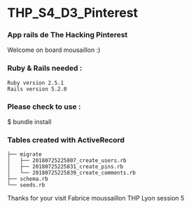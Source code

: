 # THP_S4_D3_Pinterest
### App rails de The Hacking Pinterest <br/>
Welcome on board mousaillon :)
### Ruby & Rails needed :

    Ruby version 2.5.1
    Rails version 5.2.0

### Please check to use :

$ bundle install

### Tables created with ActiveRecord
```
├── migrate
│   ├── 20180725225807_create_users.rb
│   ├── 20180725225831_create_pins.rb
│   └── 20180725225839_create_comments.rb
├── schema.rb
└── seeds.rb
```
Thanks for your visit
Fabrice moussaillon THP Lyon session 5
